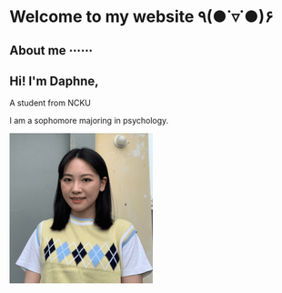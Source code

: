# Welcome to my website ٩(●˙▿˙●)۶ 

## About me ⋯⋯
## Hi! I'm Daphne,

A student from NCKU 

I am a sophomore majoring in psychology.

<img src="https://github.com/minmochang/minmochang.github.io/blob/main/image.png?raw=true">







